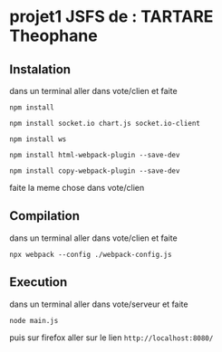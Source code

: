 # projet1 JSFS de : TARTARE Theophane

## Instalation 
dans un terminal aller dans vote/clien et faite 

```
npm install

npm install socket.io chart.js socket.io-client

npm install ws

npm install html-webpack-plugin --save-dev

npm install copy-webpack-plugin --save-dev

```

faite la meme chose dans vote/clien



## Compilation 
dans un terminal aller dans vote/clien et faite 

``` npx webpack --config ./webpack-config.js ```


## Execution
dans un terminal aller dans vote/serveur et faite 

``` node main.js ```

puis sur firefox aller sur le lien ``` http://localhost:8080/ ``` 







